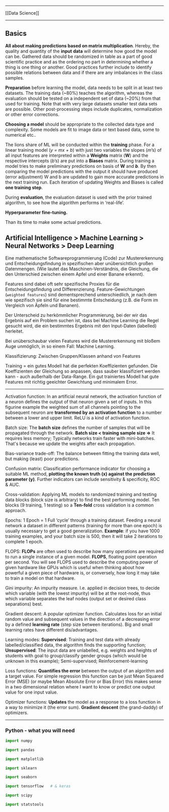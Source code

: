 ___
[[Data Science]]
___
## Basics
**All about making predictions based on matrix multiplication**. Hereby, the quality and quantity of the **input** **data** will determine how good the model can be. Gathered data should be randomized in table as a part of good scientific practice and as the ordering no part in determining whether a thing is one thing or another. Good practices further include to identify possible relations between data and if there are any imbalances in the class samples.

**Preparation** before learning the model, data needs to be split in at least two datasets. The training data (~80%) teaches the algorithm, whereas the evaluation should be tested on a independent set of data (~20%) from that used for training. Note that with very large datasets smaller test data sets are possible. Other post-processing steps include duplicates, normalization or other error corrections.

**Choosing a model** should be appropriate to the collected data type and complexity. Some models are fit to image data or text based data, some to numerical etc..

The lions share of ML will be conducted within the **training** phase. For a linear training model (_y = mx + b_) with just two variables the slopes (_m_’s) of all input features are interpreted within a **Weights** matrix (**W**) and the respective intercepts (_b_’s) are put into a **Biases** matrix. During training a model tries to make preliminary predictions on basis of **W** and **_b_**. By then comparing the model predictions with the output it should have produced (error adjustment) W and b are updated to gain more accurate predictions in the next training run. Each iteration of updating Weights and Biases is called **one training step**.

During **evaluation**, the evaluation dataset is used with the prior trained algorithm, to see how the algorithm performs in ‘real-life’.

**Hyperparameter fine-tuning.**

Than its time to make some actual predictions.

## Artificial Intelligence > Machine Learning > Neural Networks > Deep Learning

Eine mathematische Softwareprogrammierung (Code) zur Mustererkennung und Entscheidungsfindung in spezifischen aber unübersichtlich großen Datenmengen. (Wie lautet das Maschinen-Verständnis, die Gleichung, die den Unterschied zwischen einem Apfel und einer Banane erkennt).

Features sind dabei oft sehr spezifische Proxies für die Entscheidungsfindung und Differenzierung. Feature-Gewichtungen (`weighted features`) sind dementsprechend unterschiedlich, je nach dem wie spezifisch sie sind für eine bestimmte Entscheidung (z.B. die Form im Vergleich von Äpfeln und Bananen).

Der Unterscheid zu herkömmlicher Programmierung, bei der wir das Ergebnis auf ein Problem suchen ist, dass bei Machine Learning die Regel gesucht wird, die ein bestimmtes Ergebnis mit den Input-Daten (labelled) herleitet.

Bei unüberschaubar vielen Features wird die Mustererkennung mit bloßem Auge unmöglich, in so einem Fall: Machine Learning.  

Klassifizierung: Zwischen Gruppen/Klassen anhand von Features

Training = ein gutes Modell hat die perfekten Koeffizienten gefunden. Die Koeffizienten der Gleichung so anpassen, dass sauber klassifiziert werden kann - auch außerhalb der Data-Range. Ein gut trainiertes Modell hat gute Features mit richtig geeichter Gewichtung und minimalem Error.
___
Activation function:
In an artificial neural network, the activation function of a neuron defines the output of that neuron given a set of inputs. In this figurine example the weighted sum of all channels pointing to the subsequent neuron are **transformed by an activation function** to a number between a lower and upper limit. ReLU is a kind of activation function.

Batch size:
The **batch size** defines the number of samples that will be propagated through the network. **Batch size < training sample size =>** It requires less memory; Typically networks train faster with mini-batches. That's because we update the weights after each propagation.

Bias-variance trade-off:
The balance between fitting the training data well, but making (least) poor predictions.

Confusion matrix:
Classification performance indicator for choosing a suitable ML method, **plotting the known truth (x) against the prediction parameter (y)**. Further indicators can include sensitivity & specificity, ROC & AUC.

Cross-validation:
Applying ML models to randomized training and testing data blocks (block size is arbitrary) to find the best performing model. Ten blocks (9 training, 1 testing) so a **Ten-fold** cross validation is a common approach.

Epochs:
1 Epoch = 1 Full ‘cycle’ through a training dataset. Feeding a neural network a dataset in different patterns (training for more than one epoch) is usually necessary to get a good generalization. **Example**: if you have 1000 training examples, and your batch size is 500, then it will take 2 iterations to complete 1 epoch.

FLOPS:
**FLOPs** are often used to describe how many operations are required to run a single instance of a given model. **FLOPS**, floating point operation per second. You will see FLOPS used to describe the computing power of given hardware like GPUs which is useful when thinking about how powerful a given piece of hardware is, or conversely, how long it may take to train a model on that hardware.

Gini impurity:
An impurity measure. I.e. applied in decision trees, to decide which variable (with the lowest impurity) will be at the root-node, thus which variable separates the leaf nodes (output set or desired class separations) best.

Gradient descent:
A popular optimizer function. Calculates loss for an initial random value and subsequent values in the direction of a decreasing error by a defined **learning rate** (step size between iterations). Big and small learning rates have different dis/advantages.

Learning modes:
**Supervised**: Training and test data with already labelled/classified data, the algorithm finds the supporting function; **Unsupervised**: The input data are unlabelled, e.g. weights and heights of students with goal to group/classify gender groups (which would be unknown in this example); Semi-supervised; Reinforcement-learning

Loss functions:
**Quantifies the error** between the output of an algorithm and a target value. For simple regression this function can be just Mean Squared Error (MSE) (or maybe Mean Absolute Error or Bias Error) this makes sense in a two dimensional relation where I want to know or predict one output value for one input value.

Optimizer functions:
**Updates** the model as a response to a loss function in a way to minimize it (the error sum). **Gradient descent** (the grand-daddy) of optimizers.
___

### Python - what you will need
```python
import numpy

import pandas

import matplotlib

import sklearn

import seaborn

import tensorflow   # & keras

import scipy

import statstools

```